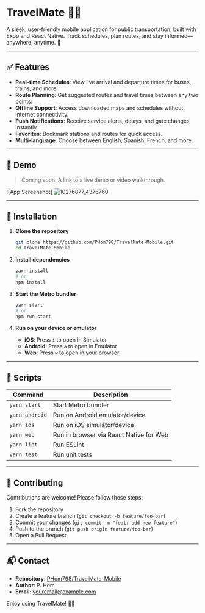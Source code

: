 # TravelMate 📍🚌

A sleek, user-friendly mobile application for public transportation, built with Expo and React Native. Track schedules, plan routes, and stay informed—anywhere, anytime. 🚀

---

## ✅ Features

- **Real-time Schedules**: View live arrival and departure times for buses, trains, and more.
- **Route Planning**: Get suggested routes and travel times between any two points.
- **Offline Support**: Access downloaded maps and schedules without internet connectivity.
- **Push Notifications**: Receive service alerts, delays, and gate changes instantly.
- **Favorites**: Bookmark stations and routes for quick access.
- **Multi-language**: Choose between English, Spanish, French, and more.

---

## 🚀 Demo

> Coming soon: A link to a live demo or video walkthrough.

![App Screenshot]
![10276877_4376760](https://github.com/user-attachments/assets/0579ab20-ab82-4d0d-ba39-1672f1a1ed41)


---

## 🔧 Installation

1. **Clone the repository**
   ```bash
   git clone https://github.com/PHom798/TravelMate-Mobile.git
   cd TravelMate-Mobile
   ```

2. **Install dependencies**
   ```bash
   yarn install
   # or
   npm install
   ```

3. **Start the Metro bundler**
   ```bash
   yarn start
   # or
   npm run start
   ```

4. **Run on your device or emulator**
   - **iOS**: Press `i` to open in Simulator
   - **Android**: Press `a` to open in Emulator
   - **Web**: Press `w` to open in your browser


---

## 📝 Scripts

| Command          | Description                                 |
| ---------------- | ------------------------------------------- |
| `yarn start`     | Start Metro bundler                         |
| `yarn android`   | Run on Android emulator/device              |
| `yarn ios`       | Run on iOS simulator/device                 |
| `yarn web`       | Run in browser via React Native for Web     |
| `yarn lint`      | Run ESLint                                 |
| `yarn test`      | Run unit tests                              |

---

## 🤝 Contributing

Contributions are welcome! Please follow these steps:

1. Fork the repository
2. Create a feature branch (`git checkout -b feature/foo-bar`)
3. Commit your changes (`git commit -m "feat: add new feature"`)
4. Push to the branch (`git push origin feature/foo-bar`)
5. Open a Pull Request



---

## 📬 Contact

- **Repository**: [PHom798/TravelMate-Mobile](https://github.com/PHom798/TravelMate-Mobile)
- **Author**: P. Hom
- **Email**: youremail@example.com

Enjoy using TravelMate! 🚌✨

